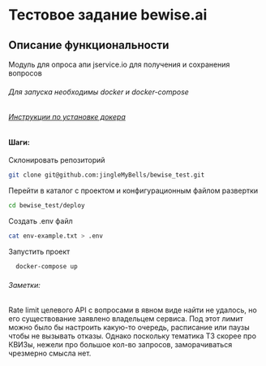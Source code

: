 # Тестовое задание bewise.ai

## Описание функциональности
Модуль для опроса апи jservice.io для получения и сохранения вопросов

###### Для запуска необходимы docker и docker-compose
###### [Инструкции по установке докера](https://docs.docker.com/engine/install/)

#### Шаги:

Склонировать репозиторий
```bash
git clone git@github.com:jingleMyBells/bewise_test.git
```

Перейти в каталог с проектом и конфигурационным файлом развертки
```bash
cd bewise_test/deploy
```

Создать .env файл
```bash
cat env-example.txt > .env
```

Запустить проект 
```bash
  docker-compose up
```


###### Заметки:
Rate limit целевого API с вопросами в явном виде найти не удалось,
но его существование заявлено владельцем сервиса. Под этот лимит можно было бы настроить
какую-то очередь, расписание или паузы чтобы не вызывать отказы. Однако поскольку тематика ТЗ скорее про 
КВИЗы, нежели про большое кол-во запросов, заморачиваться чрезмерно смысла нет.


